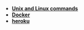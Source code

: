 * **[Unix and Linux commands](https://www.computerhope.com/unix.htm)**
* **[Docker](https://docs.docker.com/reference/)**
* **[heroku](https://devcenter.heroku.com/categories/reference)**
